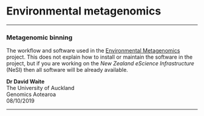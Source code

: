 # Environmental metagenomics

----

### Metagenomic binning

The workflow and software used in the [Environmental Metagenomics](https://www.genomics-aotearoa.org.nz/projects/environmental-metagenomics) project. This does not explain how to install or maintain the software in the project, but if you are working on the *New Zealand eScience Infrastructure* (NeSI) then all software will be already available.

**Dr David Waite**<BR>
The University of Auckland <BR>
Genomics Aotearoa<BR>
08/10/2019

----
